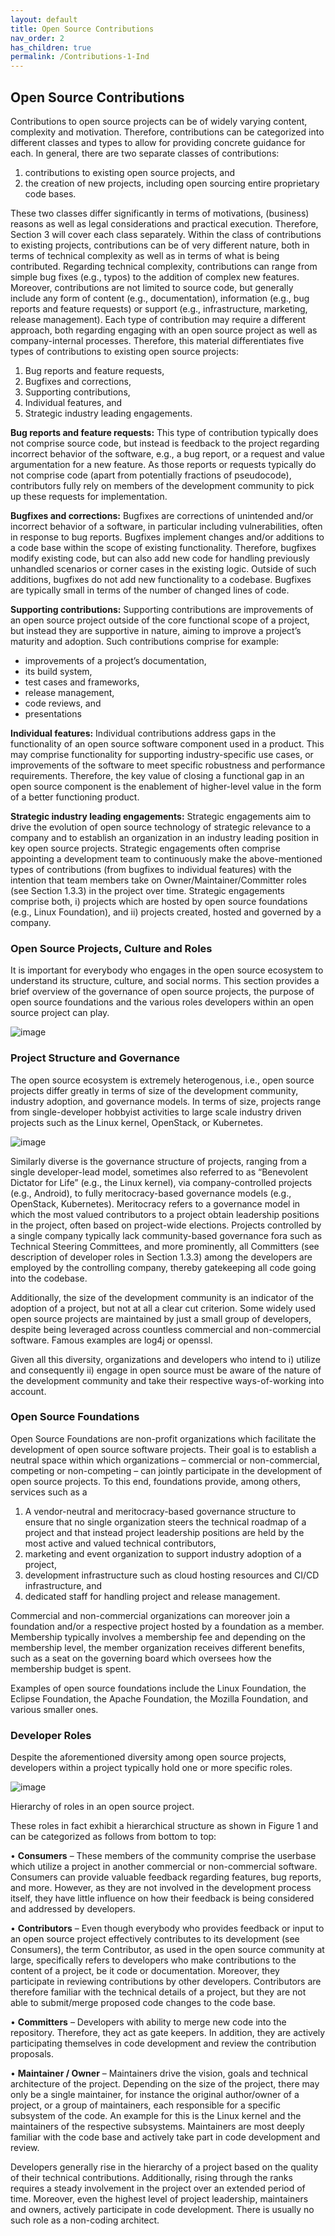 ```yaml
---
layout: default
title: Open Source Contributions
nav_order: 2
has_children: true
permalink: /Contributions-1-Ind
---
```



## Open Source Contributions
Contributions to open source projects can be of widely varying content, complexity and motivation. Therefore, contributions can be categorized into different classes and types to allow for providing concrete guidance for each.
In general, there are two separate classes of contributions:

1.	contributions to existing open source projects, and
2.	the creation of new projects, including open sourcing entire proprietary code bases.

These two classes differ significantly in terms of motivations, (business) reasons as well as legal considerations and practical execution. Therefore, Section 3 will cover each class separately.
Within the class of contributions to existing projects, contributions can be of very different nature, both in terms of technical complexity as well as in terms of what is being contributed. Regarding technical complexity, contributions can range from simple bug fixes (e.g., typos) to the addition of complex new features. Moreover, contributions are not limited to source code, but generally include any form of content (e.g., documentation), information (e.g., bug reports and feature requests) or support (e.g., infrastructure, marketing, release management).
Each type of contribution may require a different approach, both regarding engaging with an open source project as well as company-internal processes. Therefore, this material differentiates five types of contributions to existing open source projects:

1.	Bug reports and feature requests,
2.	Bugfixes and corrections,
3.	Supporting contributions,
4.	Individual features, and
5.	Strategic industry leading engagements.

**Bug reports and feature requests:** This type of contribution typically does not comprise source code, but instead is feedback to the project regarding incorrect behavior of the software, e.g., a bug report, or a request and value argumentation for a new feature. As those reports or requests typically do not comprise code (apart from potentially fractions of pseudocode), contributors fully rely on members of the development community to pick up these requests for implementation.

**Bugfixes and corrections:** Bugfixes are corrections of unintended and/or incorrect behavior of a software, in particular including vulnerabilities, often in response to bug reports. Bugfixes implement changes and/or additions to a code base within the scope of existing functionality. Therefore, bugfixes modify existing code, but can also add new code for handling previously unhandled scenarios or corner cases in the existing logic. Outside of such additions, bugfixes do not add new functionality to a codebase. Bugfixes are typically small in terms of the number of changed lines of code.

**Supporting contributions:** Supporting contributions are improvements of an open source project outside of the core functional scope of a project, but instead they are supportive in nature, aiming to improve a project’s maturity and adoption. Such contributions comprise for example:
-	improvements of a project’s documentation,
-	its build system,
-	test cases and frameworks,
-	release management,
-	code reviews, and
-	presentations

**Individual features:** Individual contributions address gaps in the functionality of an open source software component used in a product. This may comprise functionality for supporting industry-specific use cases, or improvements of the software to meet specific robustness and performance requirements. Therefore, the key value of closing a functional gap in an open source component is the enablement of higher-level value in the form of a better functioning product.

**Strategic industry leading engagements:** Strategic engagements aim to drive the evolution of open source technology of strategic relevance to a company and to establish an organization in an industry leading position in key open source projects. Strategic engagements often comprise appointing a development team to continuously make the above-mentioned types of contributions (from bugfixes to individual features) with the intention that team members take on Owner/Maintainer/Committer roles (see Section 1.3.3) in the project over time. Strategic engagements comprise both, i) projects which are hosted by open source foundations (e.g., Linux Foundation), and ii) projects created, hosted and governed by a company.

### Open Source Projects, Culture and Roles
It is important for everybody who engages in the open source ecosystem to understand its structure, culture, and social norms. This section provides a brief overview of the governance of open source projects, the purpose of open source foundations and the various roles developers within an open source project can play.

 ![image](https://github.com/ExpertLearningLab/foss-learning/assets/126161450/18a93818-b7a2-49b1-a219-dfe38d0d3697)


### Project Structure and Governance
The open source ecosystem is extremely heterogenous, i.e., open source projects differ greatly in terms of size of the development community, industry adoption, and governance models.
In terms of size, projects range from single-developer hobbyist activities to large scale industry driven projects such as the Linux kernel, OpenStack, or Kubernetes.

 ![image](https://github.com/ExpertLearningLab/foss-learning/assets/126161450/bf69b10c-07bd-47dd-a770-b325c920e5eb)


Similarly diverse is the governance structure of projects, ranging from a single developer-lead model, sometimes also referred to as “Benevolent Dictator for Life” (e.g., the Linux kernel), via company-controlled projects (e.g., Android), to fully meritocracy-based governance models (e.g., OpenStack, Kubernetes). Meritocracy refers to a governance model in which the most valued contributors to a project obtain leadership positions in the project, often based on project-wide elections. Projects controlled by a single company typically lack community-based governance fora such as Technical Steering Committees, and more prominently, all Committers (see description of developer roles in Section 1.3.3) among the developers are employed by the controlling company, thereby gatekeeping all code going into the codebase.

Additionally, the size of the development community is an indicator of the adoption of a project, but not at all a clear cut criterion. Some widely used open source projects are maintained by just a small group of developers, despite being leveraged across countless commercial and non-commercial software. Famous examples are log4j or openssl. 

Given all this diversity, organizations and developers who intend to i) utilize and consequently ii) engage in open source must be aware of the nature of the development community and take their respective ways-of-working into account.

### Open Source Foundations
Open Source Foundations are non-profit organizations which facilitate the development of open source software projects. Their goal is to establish a neutral space within which organizations – commercial or non-commercial, competing or non-competing – can jointly participate in the development of open source projects. To this end, foundations provide, among others, services such as a

1.	A vendor-neutral and meritocracy-based governance structure to ensure that no single organization steers the technical roadmap of a project and that instead project leadership positions are held by the most active and valued technical contributors,
2.	marketing and event organization to support industry adoption of a project, 
3.	development infrastructure such as cloud hosting resources and CI/CD infrastructure, and
4.	dedicated staff for handling project and release management.

Commercial and non-commercial organizations can moreover join a foundation and/or a respective project hosted by a foundation as a member. Membership typically involves a membership fee and depending on the membership level, the member organization receives different benefits, such as a seat on the governing board which oversees how the membership budget is spent.

Examples of open source foundations include the Linux Foundation, the Eclipse Foundation, the Apache Foundation, the Mozilla Foundation, and various smaller ones.

### Developer Roles
Despite the aforementioned diversity among open source projects, developers within a project typically hold one or more specific roles.

 ![image](https://github.com/ExpertLearningLab/foss-learning/assets/126161450/48f6b5b9-3713-4549-b087-bf87dc74f13d)

Hierarchy of roles in an open source project.

These roles in fact exhibit a hierarchical structure as shown in Figure 1 and can be categorized as follows from bottom to top:

•	**Consumers** – These members of the community comprise the userbase which utilize a project in another commercial or non-commercial software. Consumers can provide valuable feedback regarding features, bug reports, and more. However, as they are not involved in the development process itself, they have little influence on how their feedback is being considered and addressed by developers.

•	**Contributors** – Even though everybody who provides feedback or input to an open source project effectively contributes to its development (see Consumers), the term Contributor, as used in the open source community at large, specifically refers to developers who make contributions to the content of a project, be it code or documentation. Moreover, they participate in reviewing contributions by other developers. Contributors are therefore familiar with the technical details of a project, but they are not able to submit/merge proposed code changes to the code base.

•	**Committers** – Developers with ability to merge new code into the repository. Therefore, they act as gate keepers. In addition, they are actively participating themselves in code development and review the contribution proposals.

•	**Maintainer / Owner** – Maintainers drive the vision, goals and technical architecture of the project. Depending on the size of the project, there may only be a single maintainer, for instance the original author/owner of a project, or a group of maintainers, each responsible for a specific subsystem of the code. An example for this is the Linux kernel and the maintainers of the respective subsystems. Maintainers are most deeply familiar with the code base and actively take part in code development and review.

Developers generally rise in the hierarchy of a project based on the quality of their technical contributions. Additionally, rising through the ranks requires a steady involvement in the project over an extended period of time. Moreover, even the highest level of project leadership, maintainers and owners, actively participate in code development. There is usually no such role as a non-coding architect.
